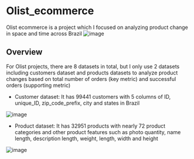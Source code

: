 # Olist_ecommerce
Olist ecommerce is a project which I focused on analyzing product change in space and time across Brazil
![image](https://user-images.githubusercontent.com/97778235/160345575-4484b27a-8e42-46dd-9ef0-73e5a1a6b1e5.png)

## Overview
For Olist projects, there are 8 datasets in total, but I only use 2 datasets including customers dataset and products datasets to analyze product changes based on total number of orders (key metric) and successful orders (supporting metric)

+ Customer dataset: It has 99441 customers with 5 columns of ID, unique_ID, zip_code_prefix, city and states in Brazil

![image](https://user-images.githubusercontent.com/97778235/160346724-41691656-7587-4f54-bf41-ca0e3fcf59e1.png)

+ Product dataset: It has 32951 products with nearly 72 product categories and other product features such as photo quantity, name length, description length, weight, length, width and height

![image](https://user-images.githubusercontent.com/97778235/160347515-17d57eac-767f-4c93-9d29-d370c1ff2382.png)

